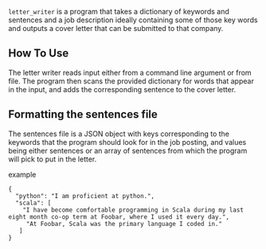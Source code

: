 `letter_writer` is a program that takes a dictionary of keywords and sentences
and a job description ideally containing some of those key words and outputs a cover letter
that can be submitted to that company.

## How To Use

The letter writer reads input either from a command line argument or from file.
The program then scans the provided dictionary for words that appear in the input,
and adds the corresponding sentence to the cover letter.

## Formatting the sentences file

The sentences file is a JSON object with keys corresponding to the keywords that the program
should look for in the job posting, and values being either sentences or an array of sentences
from which the program will pick to put in the letter.

example

```
{
  "python": "I am proficient at python.",
  "scala": [
    "I have become comfortable programming in Scala during my last eight month co-op term at Foobar, where I used it every day.",
     "At Foobar, Scala was the primary language I coded in."
   ]
}
```
